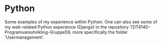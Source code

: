 # Python
Some examples of my experience within Python. One can also see some of my web-related Python experience (Django) in the repository TDT4140-Programvareutvikling-Gruppe59, more specifically the folder 'Usermanagement'.

